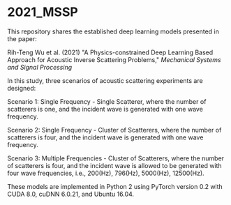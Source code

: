 # 2021_MSSP
This repository shares the established deep learning models presented in the paper: 

Rih-Teng Wu et al. (2021) "A Physics-constrained Deep Learning Based Approach for Acoustic Inverse Scattering Problems," *Mechanical Systems and Signal Processing*

In this study, three scenarios of acoustic scattering experiments are designed:

Scenario 1: Single Frequency - Single Scatterer, where the number of scatterers is one, and the incident wave is generated with one wave frequency.

Scenario 2: Single Frequency - Cluster of Scatterers, where the number of scatterers is four, and the incident wave is generated with one wave frequency.

Scenario 3: Multiple Frequencies - Cluster of Scatterers, where the number of scatterers is four, and the incident wave is allowed to be generated with four wave frequencies, i.e., 200(Hz), 796(Hz), 5000(Hz), 12500(Hz).

These models are implemented in Python 2 using PyTorch version 0.2 with CUDA 8.0, cuDNN 6.0.21, and Ubuntu 16.04.
